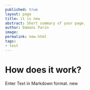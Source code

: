 ```yaml
---
published: true
layout: page
title: it is new
abstract: Short summary of your page.
author: Damani Parin
image:
permalink: new.html
tags:
- test
---
```


# How does it work?
 
Enter Text in Markdown format. new